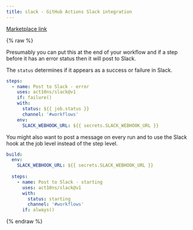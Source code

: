 ```yaml
---
title: slack - GitHub Actions Slack integration
---
```


[Marketplace link](https://github.com/marketplace/actions/slack-github-actions-slack-integration)

{% raw %}

Presumably you can put this at the end of your workflow and if a step before it has an error status then it will post to Slack.

The `status` determines if it appears as a success or failure in Slack.

```yaml
steps:
  - name: Post to Slack - error
    uses: act10ns/slack@v1
    if: failure()
    with: 
      status: ${{ job.status }}
      channel: '#workflows'
    env:
      SLACK_WEBHOOK_URL: ${{ secrets.SLACK_WEBHOOK_URL }}
```

You might also want to post a message on every run and to use the Slack hook at the job level instead of the step level.

```yaml
build:
  env:
    SLACK_WEBHOOK_URL: ${{ secrets.SLACK_WEBHOOK_URL }}
    
  steps:
    - name: Post to Slack - starting
      uses: act10ns/slack@v1
      with:
        status: starting
        channel: '#workflows'
      if: always()
```

{% endraw %}
